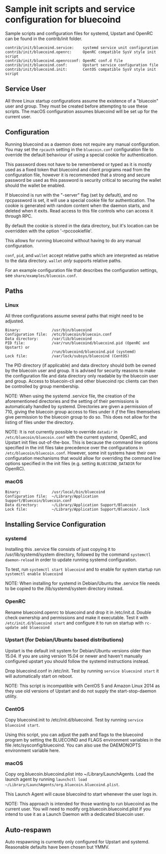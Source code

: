 Sample init scripts and service configuration for bluecoind
==========================================================

Sample scripts and configuration files for systemd, Upstart and OpenRC
can be found in the contrib/init folder.

    contrib/init/bluecoind.service:    systemd service unit configuration
    contrib/init/bluecoind.openrc:     OpenRC compatible SysV style init script
    contrib/init/bluecoind.openrcconf: OpenRC conf.d file
    contrib/init/bluecoind.conf:       Upstart service configuration file
    contrib/init/bluecoind.init:       CentOS compatible SysV style init script

Service User
---------------------------------

All three Linux startup configurations assume the existence of a "bluecoin" user
and group.  They must be created before attempting to use these scripts.
The macOS configuration assumes bluecoind will be set up for the current user.

Configuration
---------------------------------

Running bluecoind as a daemon does not require any manual configuration. You may
set the `rpcauth` setting in the `bluecoin.conf` configuration file to override
the default behaviour of using a special cookie for authentication.

This password does not have to be remembered or typed as it is mostly used
as a fixed token that bluecoind and client programs read from the configuration
file, however it is recommended that a strong and secure password be used
as this password is security critical to securing the wallet should the
wallet be enabled.

If bluecoind is run with the "-server" flag (set by default), and no rpcpassword is set,
it will use a special cookie file for authentication. The cookie is generated with random
content when the daemon starts, and deleted when it exits. Read access to this file
controls who can access it through RPC.

By default the cookie is stored in the data directory, but it's location can be overridden
with the option '-rpccookiefile'.

This allows for running bluecoind without having to do any manual configuration.

`conf`, `pid`, and `wallet` accept relative paths which are interpreted as
relative to the data directory. `wallet` *only* supports relative paths.

For an example configuration file that describes the configuration settings,
see `share/examples/bluecoin.conf`.

Paths
---------------------------------

### Linux

All three configurations assume several paths that might need to be adjusted.

    Binary:              /usr/bin/bluecoind
    Configuration file:  /etc/bluecoin/bluecoin.conf
    Data directory:      /var/lib/bluecoind
    PID file:            /var/run/bluecoind/bluecoind.pid (OpenRC and Upstart) or
                         /run/bluecoind/bluecoind.pid (systemd)
    Lock file:           /var/lock/subsys/bluecoind (CentOS)

The PID directory (if applicable) and data directory should both be owned by the
bluecoin user and group. It is advised for security reasons to make the
configuration file and data directory only readable by the bluecoin user and
group. Access to bluecoin-cli and other bluecoind rpc clients can then be
controlled by group membership.

NOTE: When using the systemd .service file, the creation of the aforementioned
directories and the setting of their permissions is automatically handled by
systemd. Directories are given a permission of 710, giving the bluecoin group
access to files under it _if_ the files themselves give permission to the
bluecoin group to do so. This does not allow
for the listing of files under the directory.

NOTE: It is not currently possible to override `datadir` in
`/etc/bluecoin/bluecoin.conf` with the current systemd, OpenRC, and Upstart init
files out-of-the-box. This is because the command line options specified in the
init files take precedence over the configurations in
`/etc/bluecoin/bluecoin.conf`. However, some init systems have their own
configuration mechanisms that would allow for overriding the command line
options specified in the init files (e.g. setting `BLUECOIND_DATADIR` for
OpenRC).

### macOS

    Binary:              /usr/local/bin/bluecoind
    Configuration file:  ~/Library/Application Support/Bluecoin/bluecoin.conf
    Data directory:      ~/Library/Application Support/Bluecoin
    Lock file:           ~/Library/Application Support/Bluecoin/.lock

Installing Service Configuration
-----------------------------------

### systemd

Installing this .service file consists of just copying it to
/usr/lib/systemd/system directory, followed by the command
`systemctl daemon-reload` in order to update running systemd configuration.

To test, run `systemctl start bluecoind` and to enable for system startup run
`systemctl enable bluecoind`

NOTE: When installing for systemd in Debian/Ubuntu the .service file needs to be copied to the /lib/systemd/system directory instead.

### OpenRC

Rename bluecoind.openrc to bluecoind and drop it in /etc/init.d.  Double
check ownership and permissions and make it executable.  Test it with
`/etc/init.d/bluecoind start` and configure it to run on startup with
`rc-update add bluecoind`

### Upstart (for Debian/Ubuntu based distributions)

Upstart is the default init system for Debian/Ubuntu versions older than 15.04. If you are using version 15.04 or newer and haven't manually configured upstart you should follow the systemd instructions instead.

Drop bluecoind.conf in /etc/init.  Test by running `service bluecoind start`
it will automatically start on reboot.

NOTE: This script is incompatible with CentOS 5 and Amazon Linux 2014 as they
use old versions of Upstart and do not supply the start-stop-daemon utility.

### CentOS

Copy bluecoind.init to /etc/init.d/bluecoind. Test by running `service bluecoind start`.

Using this script, you can adjust the path and flags to the bluecoind program by
setting the BLUECOIND and FLAGS environment variables in the file
/etc/sysconfig/bluecoind. You can also use the DAEMONOPTS environment variable here.

### macOS

Copy org.bluecoin.bluecoind.plist into ~/Library/LaunchAgents. Load the launch agent by
running `launchctl load ~/Library/LaunchAgents/org.bluecoin.bluecoind.plist`.

This Launch Agent will cause bluecoind to start whenever the user logs in.

NOTE: This approach is intended for those wanting to run bluecoind as the current user.
You will need to modify org.bluecoin.bluecoind.plist if you intend to use it as a
Launch Daemon with a dedicated bluecoin user.

Auto-respawn
-----------------------------------

Auto respawning is currently only configured for Upstart and systemd.
Reasonable defaults have been chosen but YMMV.
